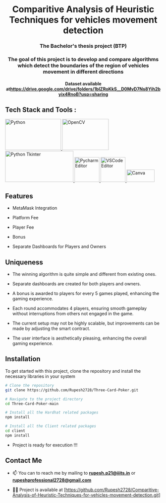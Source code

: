 ﻿﻿﻿﻿<h1 align="center">Comparitive Analysis of Heuristic Techniques for vehicles movement detection</h1>
<h3 align="center">The Bachelor's thesis project (BTP) </h3>
<h3 align="center">The goal of this project is to develop and compare algorithms which detect the boundaries of the region of vehicles movement in different directions </h3>
<h4 align="center">Dataset available at<a href="https://drive.google.com/drive/folders/1bIZRoKkS__D0MvD7Ns8Yih2byix4RnoB?usp=sharing" target="blank">https://drive.google.com/drive/folders/1bIZRoKkS__D0MvD7Ns8Yih2byix4RnoB?usp=sharing</a> </h3>

<h2 align="left">Tech Stack and Tools :</h2>
<p>
<a href="https://www.python.org/" target="_blank" rel="noreferrer"> <img src="https://thevolteragroup.com/wp-content/uploads/2024/09/Python-Symbol.png" alt="Python" width="180" height="100"/> </a>
<a href="https://opencv.org/" target="_blank" rel="noreferrer"> <img src="https://upload.wikimedia.org/wikipedia/commons/thumb/3/32/OpenCV_Logo_with_text_svg_version.svg/1200px-OpenCV_Logo_with_text_svg_version.svg.png" alt="OpenCV" width="150" height="100"/> </a>
<a href="https://docs.python.org/3/library/tkinter.html" target="_blank" rel="noreferrer"> <img src="https://storage.googleapis.com/replit/images/1619744706953_a11b5e0a6acf250ac95d9b46d5a2673f.jpeg" alt="Python Tkinter" width="220" height="100"/> </a>
<a href="https://www.jetbrains.com/pycharm/" target="_blank" rel="noreferrer"> <img src="https://encrypted-tbn0.gstatic.com/images?q=tbn:ANd9GcSyAz7EYtjxd7TpFlyS0NB_uAOyo-mzi6it6A&s" alt="Pycharm Editor" width="80" height="80"/> </a>
<a href="https://code.visualstudio.com/download" target="_blank" rel="noreferrer"> <img src="https://encrypted-tbn0.gstatic.com/images?q=tbn:ANd9GcTnoirCtiJhhN8Tvo0FJRRd4CInsOXkRX9EbA&s" alt="VSCode Editor" width="80" height="80"/> </a>
<a href="https://www.canva.com/en_in/" target="_blank" rel="noreferrer"> <img src="https://encrypted-tbn0.gstatic.com/images?q=tbn:ANd9GcQcIHgIQZVkU3KQEreTEqQXO9iG2Boyc3n-2A&s" alt="Canva" width="90" height="40"/> </a>

<h2 align="left">Features</h2>

- MetaMask Integration  

- Platform Fee 
  
- Player Fee 

- Bonus 

- Separate Dashboards for Players and Owners 

<h2 align="left">Uniqueness</h2>

- The winning algorithm is quite simple and different from existing ones.

- Separate dashboards are created for both players and owners.

- A bonus is awarded to players for every 5 games played, enhancing the gaming experience.

- Each round accommodates 4 players, ensuring smooth gameplay without interruptions from others not engaged in the game.

- The current setup may not be highly scalable, but improvements can be made by adjusting the smart contract.

- The user interface is aesthetically pleasing, enhancing the overall gaming experience.


<h2 align="left">Installation</h2>
To get started with this project, clone the repository and install the necessary libraries in your system

```bash
# Clone the repository
git clone https://github.com/Rupesh2728/Three-Card-Poker.git

# Navigate to the project directory
cd Three-Card-Poker-main

# Install all the Hardhat related packages
npm install

# Install all the Client related packages
cd client
npm install
```
- Project is ready for execution !!!
  
<h2 align="left">Contact Me</h2>

- 📫 You can to reach me by mailing to **rupesh.p21@iiits.in** or **rupeshprofessional2728@gmail.com**

- 👨‍💻 Project is available at [https://github.com/Rupesh2728/Comparitive-Analysis-of-Heuristic-Techniques-for-vehicles-movement-detection.git]
  








